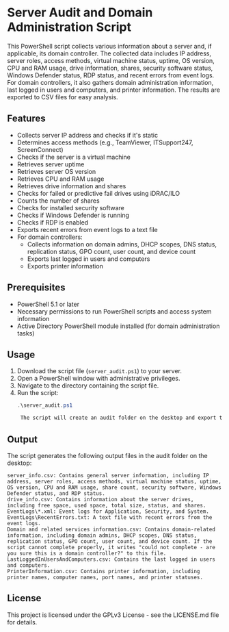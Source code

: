 # Server Audit and Domain Administration Script

This PowerShell script collects various information about a server and, if applicable, its domain controller. The collected data includes IP address, server roles, access methods, virtual machine status, uptime, OS version, CPU and RAM usage, drive information, shares, security software status, Windows Defender status, RDP status, and recent errors from event logs. For domain controllers, it also gathers domain administration information, last logged in users and computers, and printer information. The results are exported to CSV files for easy analysis.

## Features

- Collects server IP address and checks if it's static
- Determines access methods (e.g., TeamViewer, ITSupport247, ScreenConnect)
- Checks if the server is a virtual machine
- Retrieves server uptime
- Retrieves server OS version
- Retrieves CPU and RAM usage
- Retrieves drive information and shares
- Checks for failed or predictive fail drives using iDRAC/ILO
- Counts the number of shares
- Checks for installed security software
- Checks if Windows Defender is running
- Checks if RDP is enabled
- Exports recent errors from event logs to a text file
- For domain controllers:
  - Collects information on domain admins, DHCP scopes, DNS status, replication status, GPO count, user count, and device count
  - Exports last logged in users and computers
  - Exports printer information

## Prerequisites

- PowerShell 5.1 or later
- Necessary permissions to run PowerShell scripts and access system information
- Active Directory PowerShell module installed (for domain administration tasks)

## Usage

1. Download the script file (`server_audit.ps1`) to your server.
2. Open a PowerShell window with administrative privileges.
3. Navigate to the directory containing the script file.
4. Run the script:
   ```powershell
   .\server_audit.ps1

    The script will create an audit folder on the desktop and export the collected information to this folder.

## Output

The script generates the following output files in the audit folder on the desktop:

    server_info.csv: Contains general server information, including IP address, server roles, access methods, virtual machine status, uptime, OS version, CPU and RAM usage, share count, security software, Windows Defender status, and RDP status.
    drive_info.csv: Contains information about the server drives, including free space, used space, total size, status, and shares.
    EventLogs\*.xml: Event logs for Application, Security, and System.
    EventLogs\RecentErrors.txt: A text file with recent errors from the event logs.
    Domain and related services information.csv: Contains domain-related information, including domain admins, DHCP scopes, DNS status, replication status, GPO count, user count, and device count. If the script cannot complete properly, it writes "could not complete - are you sure this is a domain controller?" to this file.
    LastLoggedInUsersAndComputers.csv: Contains the last logged in users and computers.
    PrinterInformation.csv: Contains printer information, including printer names, computer names, port names, and printer statuses.

## License

This project is licensed under the GPLv3 License - see the LICENSE.md file for details.
